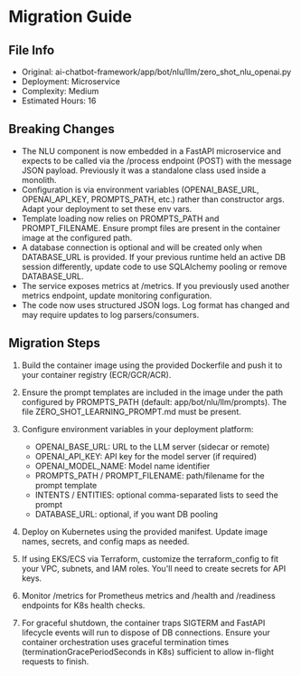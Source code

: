 # Migration Guide

## File Info
- Original: ai-chatbot-framework/app/bot/nlu/llm/zero_shot_nlu_openai.py
- Deployment: Microservice
- Complexity: Medium
- Estimated Hours: 16

## Breaking Changes
- The NLU component is now embedded in a FastAPI microservice and expects to be called via the /process endpoint (POST) with the message JSON payload. Previously it was a standalone class used inside a monolith.
- Configuration is via environment variables (OPENAI_BASE_URL, OPENAI_API_KEY, PROMPTS_PATH, etc.) rather than constructor args. Adapt your deployment to set these env vars.
- Template loading now relies on PROMPTS_PATH and PROMPT_FILENAME. Ensure prompt files are present in the container image at the configured path.
- A database connection is optional and will be created only when DATABASE_URL is provided. If your previous runtime held an active DB session differently, update code to use SQLAlchemy pooling or remove DATABASE_URL.
- The service exposes metrics at /metrics. If you previously used another metrics endpoint, update monitoring configuration.
- The code now uses structured JSON logs. Log format has changed and may require updates to log parsers/consumers.

## Migration Steps
1) Build the container image using the provided Dockerfile and push it to your container registry (ECR/GCR/ACR).

2) Ensure the prompt templates are included in the image under the path configured by PROMPTS_PATH (default: app/bot/nlu/llm/prompts). The file ZERO_SHOT_LEARNING_PROMPT.md must be present.

3) Configure environment variables in your deployment platform:
   - OPENAI_BASE_URL: URL to the LLM server (sidecar or remote)
   - OPENAI_API_KEY: API key for the model server (if required)
   - OPENAI_MODEL_NAME: Model name identifier
   - PROMPTS_PATH / PROMPT_FILENAME: path/filename for the prompt template
   - INTENTS / ENTITIES: optional comma-separated lists to seed the prompt
   - DATABASE_URL: optional, if you want DB pooling

4) Deploy on Kubernetes using the provided manifest. Update image names, secrets, and config maps as needed.

5) If using EKS/ECS via Terraform, customize the terraform_config to fit your VPC, subnets, and IAM roles. You'll need to create secrets for API keys.

6) Monitor /metrics for Prometheus metrics and /health and /readiness endpoints for K8s health checks.

7) For graceful shutdown, the container traps SIGTERM and FastAPI lifecycle events will run to dispose of DB connections. Ensure your container orchestration uses graceful termination times (terminationGracePeriodSeconds in K8s) sufficient to allow in-flight requests to finish.

